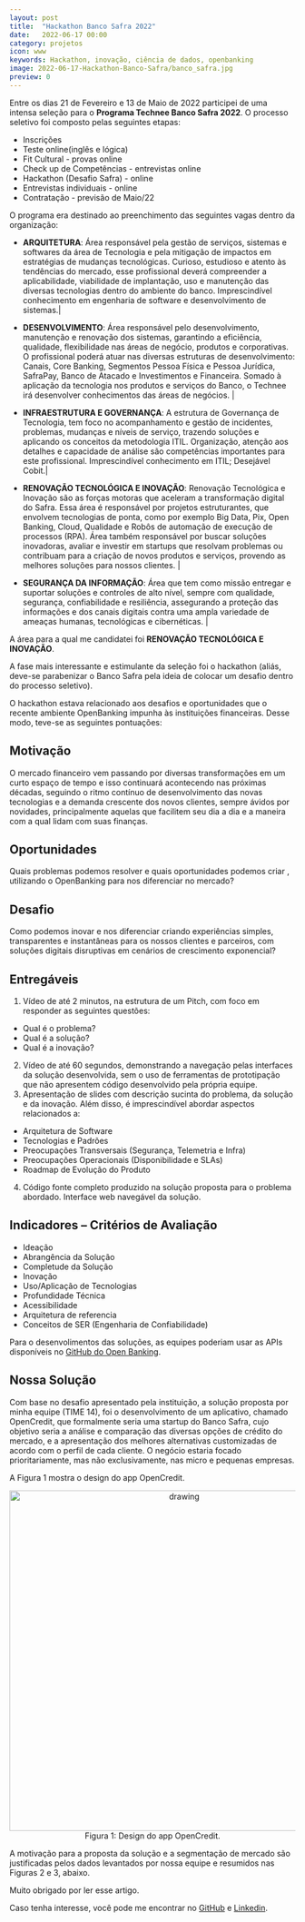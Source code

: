 ```yaml
---
layout: post
title:  "Hackathon Banco Safra 2022"
date:   2022-06-17 00:00
category: projetos
icon: www
keywords: Hackathon, inovação, ciência de dados, openbanking
image: 2022-06-17-Hackathon-Banco-Safra/banco_safra.jpg
preview: 0
---
```


Entre os dias 21 de Fevereiro e 13 de Maio de 2022 participei de uma intensa seleção para o **Programa Technee Banco Safra 2022**. O processo seletivo foi composto pelas seguintes etapas: 


- Inscrições
- Teste online(inglês e lógica)
- Fit Cultural - provas online
- Check up de Competências - entrevistas online
- Hackathon (Desafio Safra) - online
- Entrevistas individuais - online
- Contratação - previsão de Maio/22 


O programa era destinado ao preenchimento das seguintes vagas dentro da organização:

- **ARQUITETURA**: Área responsável pela gestão de serviços, sistemas e softwares da área de Tecnologia e pela mitigação de impactos em estratégias de mudanças tecnológicas. Curioso, estudioso e atento às tendências do mercado, esse profissional deverá compreender a aplicabilidade, viabilidade de implantação, uso e manutenção das diversas tecnologias dentro do ambiente do banco. Imprescindível conhecimento em engenharia de software e desenvolvimento de sistemas.|

- **DESENVOLVIMENTO**: Área responsável pelo desenvolvimento, manutenção e renovação dos sistemas, garantindo a eficiência, qualidade, flexibilidade nas áreas de negócio, produtos e corporativas. O profissional poderá atuar nas diversas estruturas de desenvolvimento: Canais, Core Banking, Segmentos Pessoa Física e Pessoa Jurídica, SafraPay, Banco de Atacado e Investimentos e Financeira. Somado à aplicação da tecnologia nos produtos e serviços do Banco, o Technee irá desenvolver conhecimentos das áreas de negócios. |

- **INFRAESTRUTURA E GOVERNANÇA**: A estrutura de Governança de Tecnologia, tem foco no acompanhamento e gestão de incidentes, problemas, mudanças e níveis de serviço, trazendo soluções e aplicando os conceitos da metodologia ITIL. Organização, atenção aos detalhes e capacidade de análise são competências importantes para este profissional. Imprescindível conhecimento em ITIL; Desejável Cobit.|

- **RENOVAÇÃO TECNOLÓGICA E INOVAÇÃO**: Renovação Tecnológica e Inovação são as forças motoras que aceleram a transformação digital do Safra. Essa área é responsável por projetos estruturantes, que envolvem tecnologias de ponta, como por exemplo Big Data, Pix, Open Banking, Cloud, Qualidade e Robôs de automação de execução de processos (RPA). Área também responsável por buscar soluções inovadoras, avaliar e investir em startups que resolvam problemas ou contribuam para a criação de novos produtos e serviços, provendo as melhores soluções para nossos clientes.  |

- **SEGURANÇA DA INFORMAÇÃO**:  Área que tem como missão entregar e suportar soluções e controles de alto nível, sempre com qualidade, segurança, confiabilidade e resiliência, assegurando a proteção das informações e dos canais digitais contra uma ampla variedade de ameaças humanas, tecnológicas e cibernéticas. |


A área para a qual me candidatei foi **RENOVAÇÃO TECNOLÓGICA E INOVAÇÃO**.

A fase mais interessante e estimulante da seleção foi o hackathon (aliás, deve-se parabenizar o Banco Safra pela ideia de colocar um desafio dentro do processo seletivo). 

O hackathon estava relacionado aos desafios e oportunidades que o recente ambiente OpenBanking impunha às instituições financeiras. Desse modo, teve-se as seguintes pontuações:

## Motivação

O mercado financeiro vem passando por diversas transformações em um curto espaço de tempo e isso continuará acontecendo nas próximas décadas, seguindo o ritmo contínuo de desenvolvimento das novas tecnologias e a demanda crescente dos novos clientes,
sempre ávidos por novidades, principalmente aquelas que facilitem seu dia a dia e a maneira com a qual lidam com suas finanças.

## Oportunidades
Quais problemas podemos resolver e quais oportunidades podemos criar , utilizando o OpenBanking para nos diferenciar no mercado?

## Desafio
Como podemos inovar e nos diferenciar criando experiências simples, transparentes e instantâneas para os nossos clientes e parceiros, com soluções digitais disruptivas em cenários de crescimento exponencial?

## Entregáveis

1. Vídeo de até 2 minutos, na estrutura de um Pitch, com foco em responder as seguintes questões:
 - Qual é o problema?
 - Qual é a solução?
 - Qual é a inovação?
2. Vídeo de até 60 segundos, demonstrando a navegação pelas interfaces da solução desenvolvida, sem o uso de ferramentas de prototipação que não apresentem código desenvolvido pela própria equipe. 
3. Apresentação de slides com descrição sucinta do problema, da solução e da inovação. Além disso, é imprescindível abordar aspectos relacionados a:
 - Arquitetura de Software
- Tecnologias e Padrões
- Preocupações Transversais (Segurança, Telemetria e Infra)
- Preocupações Operacionais (Disponibilidade e SLAs)
- Roadmap de Evolução do Produto
4. Código fonte completo produzido na solução proposta para o problema abordado. Interface web navegável da solução.

## Indicadores – Critérios de Avaliação
- Ideação
- Abrangência da Solução
- Completude da Solução
- Inovação
- Uso/Aplicação de Tecnologias
- Profundidade Técnica
- Acessibilidade
- Arquitetura de referencia
- Conceitos de SER (Engenharia de Confiabilidade)

Para o desenvolimentos das soluções, as equipes poderiam usar as APIs disponíveis no [GitHub do Open Banking](https://openbanking-brasil.github.io/areadesenvolvedor).

## Nossa Solução  

Com base no desafio apresentado pela instituição, a solução proposta por minha equipe (TIME 14), foi o desenvolvimento de um aplicativo, chamado OpenCredit, que formalmente seria uma startup do Banco Safra, cujo objetivo seria a análise e comparação das diversas opções de crédito do mercado, e a apresentação dos melhores alternativas customizadas de acordo com o perfil de cada cliente. O negócio estaria focado prioritariamente, mas não exclusivamente, nas micro e pequenas empresas. 

A Figura 1 mostra o design do app OpenCredit.


<p align="center">
<img src="https://github.com/gallileugenesis/gallileugenesis.github.io/blob/main/post-img/projetos/2022-06-17-Hackathon-Banco-Safra/open_credit.png?raw=true" alt="drawing" width="600"/>
<br> 
Figura 1: Design do app OpenCredit.
</p>

A motivação para a proposta da solução e a segmentação de mercado são justificadas pelos dados levantados por nossa equipe e resumidos nas Figuras 2 e 3, abaixo. 


Muito obrigado por ler esse artigo. 

Caso tenha interesse, você pode me encontrar no [GitHub](https://github.com/gallileugenesis) e [Linkedin](https://www.linkedin.com/in/gallileugenesis/).


